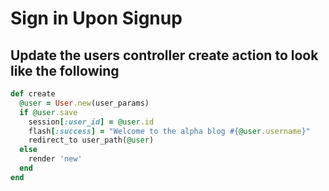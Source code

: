 # Sign in Upon Signup

## Update the users controller create action to look like the following

```ruby
def create
  @user = User.new(user_params)
  if @user.save
    session[:user_id] = @user.id
    flash[:success] = "Welcome to the alpha blog #{@user.username}"
    redirect_to user_path(@user)
  else
    render 'new'
  end
end
```

